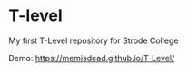 # T-level
My first T-Level repository for Strode College

Demo: https://memisdead.github.io/T-Level/
